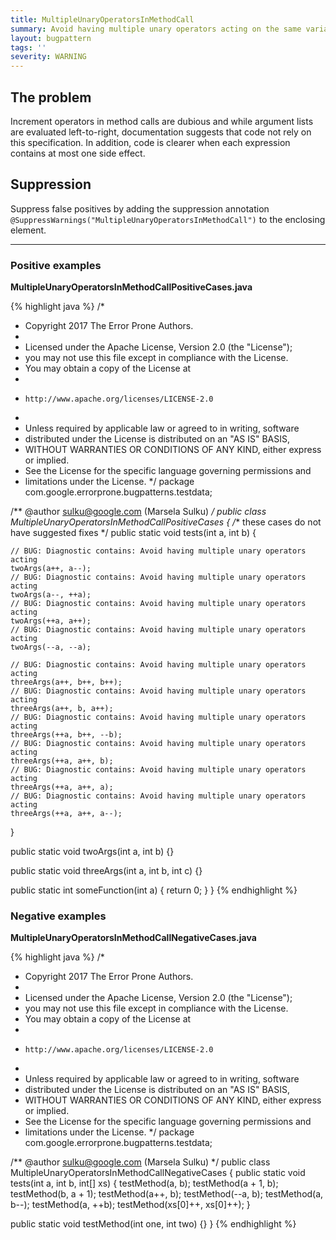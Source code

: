 ```yaml
---
title: MultipleUnaryOperatorsInMethodCall
summary: Avoid having multiple unary operators acting on the same variable in a method call
layout: bugpattern
tags: ''
severity: WARNING
---
```


<!--
*** AUTO-GENERATED, DO NOT MODIFY ***
To make changes, edit the @BugPattern annotation or the explanation in docs/bugpattern.
-->


## The problem
Increment operators in method calls are dubious and while argument lists are
evaluated left-to-right, documentation suggests that code not rely on this
specification. In addition, code is clearer when each expression contains at
most one side effect.

## Suppression
Suppress false positives by adding the suppression annotation `@SuppressWarnings("MultipleUnaryOperatorsInMethodCall")` to the enclosing element.


----------

### Positive examples
__MultipleUnaryOperatorsInMethodCallPositiveCases.java__

{% highlight java %}
/*
 * Copyright 2017 The Error Prone Authors.
 *
 * Licensed under the Apache License, Version 2.0 (the "License");
 * you may not use this file except in compliance with the License.
 * You may obtain a copy of the License at
 *
 *     http://www.apache.org/licenses/LICENSE-2.0
 *
 * Unless required by applicable law or agreed to in writing, software
 * distributed under the License is distributed on an "AS IS" BASIS,
 * WITHOUT WARRANTIES OR CONDITIONS OF ANY KIND, either express or implied.
 * See the License for the specific language governing permissions and
 * limitations under the License.
 */
package com.google.errorprone.bugpatterns.testdata;

/** @author sulku@google.com (Marsela Sulku) */
public class MultipleUnaryOperatorsInMethodCallPositiveCases {
  /** these cases do not have suggested fixes */
  public static void tests(int a, int b) {

    // BUG: Diagnostic contains: Avoid having multiple unary operators acting
    twoArgs(a++, a--);
    // BUG: Diagnostic contains: Avoid having multiple unary operators acting
    twoArgs(a--, ++a);
    // BUG: Diagnostic contains: Avoid having multiple unary operators acting
    twoArgs(++a, a++);
    // BUG: Diagnostic contains: Avoid having multiple unary operators acting
    twoArgs(--a, --a);

    // BUG: Diagnostic contains: Avoid having multiple unary operators acting
    threeArgs(a++, b++, b++);
    // BUG: Diagnostic contains: Avoid having multiple unary operators acting
    threeArgs(a++, b, a++);
    // BUG: Diagnostic contains: Avoid having multiple unary operators acting
    threeArgs(++a, b++, --b);
    // BUG: Diagnostic contains: Avoid having multiple unary operators acting
    threeArgs(++a, a++, b);
    // BUG: Diagnostic contains: Avoid having multiple unary operators acting
    threeArgs(++a, a++, a);
    // BUG: Diagnostic contains: Avoid having multiple unary operators acting
    threeArgs(++a, a++, a--);
  }

  public static void twoArgs(int a, int b) {}

  public static void threeArgs(int a, int b, int c) {}

  public static int someFunction(int a) {
    return 0;
  }
}
{% endhighlight %}

### Negative examples
__MultipleUnaryOperatorsInMethodCallNegativeCases.java__

{% highlight java %}
/*
 * Copyright 2017 The Error Prone Authors.
 *
 * Licensed under the Apache License, Version 2.0 (the "License");
 * you may not use this file except in compliance with the License.
 * You may obtain a copy of the License at
 *
 *     http://www.apache.org/licenses/LICENSE-2.0
 *
 * Unless required by applicable law or agreed to in writing, software
 * distributed under the License is distributed on an "AS IS" BASIS,
 * WITHOUT WARRANTIES OR CONDITIONS OF ANY KIND, either express or implied.
 * See the License for the specific language governing permissions and
 * limitations under the License.
 */
package com.google.errorprone.bugpatterns.testdata;

/** @author sulku@google.com (Marsela Sulku) */
public class MultipleUnaryOperatorsInMethodCallNegativeCases {
  public static void tests(int a, int b, int[] xs) {
    testMethod(a, b);
    testMethod(a + 1, b);
    testMethod(b, a + 1);
    testMethod(a++, b);
    testMethod(--a, b);
    testMethod(a, b--);
    testMethod(a, ++b);
    testMethod(xs[0]++, xs[0]++);
  }

  public static void testMethod(int one, int two) {}
}
{% endhighlight %}

